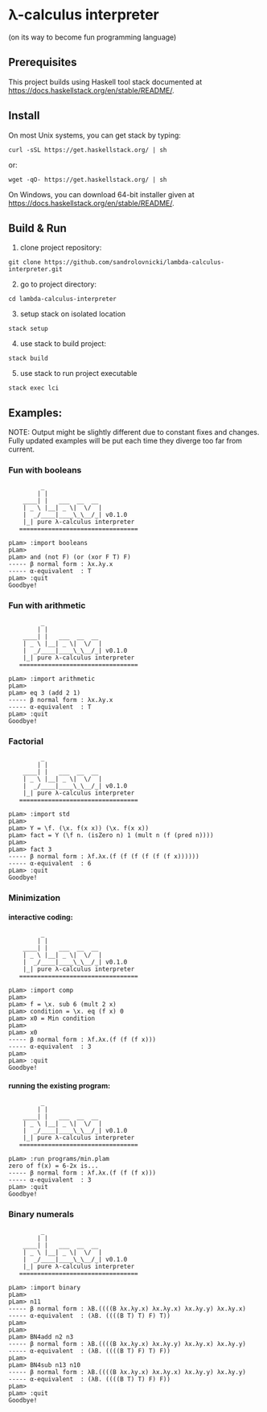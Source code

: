 # λ-calculus interpreter
(on its way to become fun programming language)

## Prerequisites
This project builds using Haskell tool stack documented at https://docs.haskellstack.org/en/stable/README/.

## Install
On most Unix systems, you can get stack by typing:
```
curl -sSL https://get.haskellstack.org/ | sh
```
or:
```
wget -qO- https://get.haskellstack.org/ | sh
```
On Windows, you can download 64-bit installer given at https://docs.haskellstack.org/en/stable/README/.

## Build & Run
1. clone project repository:
```
git clone https://github.com/sandrolovnicki/lambda-calculus-interpreter.git
```
2. go to project directory:
```
cd lambda-calculus-interpreter
```
3. setup stack on isolated location
```
stack setup
```
4. use stack to build project:
```
stack build
```
5. use stack to run project executable
```
stack exec lci
```

## Examples:

NOTE: Output might be slightly different due to constant fixes and changes.
      Fully updated examples will be put each time they diverge too far from current.

### Fun with booleans
```
         _
        | |
    ____| |   ___  __  __
    | _ \ |__| _ \|  \/  |
    |  _/____|____\_\__/_| v0.1.0
    |_| pure λ-calculus interpreter
   =================================

pLam> :import booleans
pLam> 
pLam> and (not F) (or (xor F T) F)
----- β normal form : λx.λy.x
----- α-equivalent  : T
pLam> :quit
Goodbye!
```

### Fun with arithmetic
```
         _
        | |
    ____| |   ___  __  __
    | _ \ |__| _ \|  \/  |
    |  _/____|____\_\__/_| v0.1.0
    |_| pure λ-calculus interpreter
   =================================

pLam> :import arithmetic
pLam> 
pLam> eq 3 (add 2 1)
----- β normal form : λx.λy.x
----- α-equivalent  : T
pLam> :quit
Goodbye!
```

### Factorial
```
         _
        | |
    ____| |   ___  __  __
    | _ \ |__| _ \|  \/  |
    |  _/____|____\_\__/_| v0.1.0
    |_| pure λ-calculus interpreter
   =================================

pLam> :import std
pLam> 
pLam> Y = \f. (\x. f(x x)) (\x. f(x x))
pLam> fact = Y (\f n. (isZero n) 1 (mult n (f (pred n))))
pLam> 
pLam> fact 3
----- β normal form : λf.λx.(f (f (f (f (f (f x))))))
----- α-equivalent  : 6
pLam> :quit
Goodbye!
```

### Minimization
#### interactive coding:
```
         _
        | |
    ____| |   ___  __  __
    | _ \ |__| _ \|  \/  |
    |  _/____|____\_\__/_| v0.1.0
    |_| pure λ-calculus interpreter
   =================================

pLam> :import comp
pLam> 
pLam> f = \x. sub 6 (mult 2 x)
pLam> condition = \x. eq (f x) 0
pLam> x0 = Min condition
pLam> 
pLam> x0
----- β normal form : λf.λx.(f (f (f x)))
----- α-equivalent  : 3
pLam>
pLam> :quit
Goodbye!
```
#### running the existing program:
```
         _
        | |
    ____| |   ___  __  __
    | _ \ |__| _ \|  \/  |
    |  _/____|____\_\__/_| v0.1.0
    |_| pure λ-calculus interpreter
   =================================

pLam> :run programs/min.plam
zero of f(x) = 6-2x is...
----- β normal form : λf.λx.(f (f (f x)))
----- α-equivalent  : 3
pLam> :quit
Goodbye!
```

### Binary numerals
```
         _
        | |
    ____| |   ___  __  __
    | _ \ |__| _ \|  \/  |
    |  _/____|____\_\__/_| v0.1.0
    |_| pure λ-calculus interpreter
   =================================

pLam> :import binary
pLam>
pLam> n11
----- β normal form : λB.((((B λx.λy.x) λx.λy.x) λx.λy.y) λx.λy.x)
----- α-equivalent  : (λB. ((((B T) T) F) T))
pLam>
pLam>
pLam> BN4add n2 n3
----- β normal form : λB.((((B λx.λy.x) λx.λy.y) λx.λy.x) λx.λy.y)
----- α-equivalent  : (λB. ((((B T) F) T) F))
pLam>
pLam> BN4sub n13 n10
----- β normal form : λB.((((B λx.λy.x) λx.λy.x) λx.λy.y) λx.λy.y)
----- α-equivalent  : (λB. ((((B T) T) F) F))
pLam> 
pLam> :quit
Goodbye!
```
